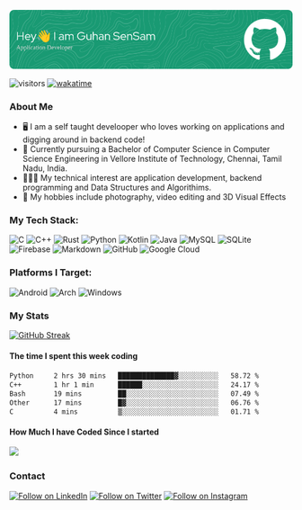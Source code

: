 ![Header](images/header.png)

![visitors](https://visitor-badge.glitch.me/badge?page_id={Guhan-SenSam}.{443015215})
[![wakatime](https://wakatime.com/badge/user/47552522-5c3d-4509-a300-fbac59edf0f4.svg)](https://wakatime.com/@47552522-5c3d-4509-a300-fbac59edf0f4)

### About Me

* 🖥️ I am a self taught develooper who loves working on applications and digging around in backend code!
* 📕 Currently pursuing a Bachelor of Computer Science in Computer Science Engineering in Vellore Institute of Technology, Chennai, Tamil Nadu, India.
* 🧑🏽‍💻 My technical interest are application development, backend programming and Data Structures and Algorithims.
* 📸 My hobbies include photography, video editing and 3D Visual Effects

### My Tech Stack:
![C](https://img.shields.io/badge/c-%2300599C.svg?style=for-the-badge&logo=c&logoColor=white)
![C++](https://img.shields.io/badge/c++-%2300599C.svg?style=for-the-badge&logo=c%2B%2B&logoColor=white)
![Rust](https://img.shields.io/badge/rust-%23000000.svg?style=for-the-badge&logo=rust&logoColor=white)
![Python](https://img.shields.io/badge/python-3670A0?style=for-the-badge&logo=python&logoColor=ffdd54)
![Kotlin](https://img.shields.io/badge/kotlin-%230095D5.svg?style=for-the-badge&logo=kotlin&logoColor=white)
![Java](https://img.shields.io/badge/java-%23ED8B00.svg?style=for-the-badge&logo=java&logoColor=white)
![MySQL](https://img.shields.io/badge/mysql-%2300f.svg?style=for-the-badge&logo=mysql&logoColor=white)
![SQLite](https://img.shields.io/badge/sqlite-%2307405e.svg?style=for-the-badge&logo=sqlite&logoColor=white)
![Firebase](https://img.shields.io/badge/firebase-%23039BE5.svg?style=for-the-badge&logo=firebase)
![Markdown](https://img.shields.io/badge/markdown-%23000000.svg?style=for-the-badge&logo=markdown&logoColor=white)
![GitHub](https://img.shields.io/badge/github-%23121011.svg?style=for-the-badge&logo=github&logoColor=white)
![Google Cloud](https://img.shields.io/badge/GoogleCloud-%234285F4.svg?style=for-the-badge&logo=google-cloud&logoColor=white)


### Platforms I Target:
![Android](https://img.shields.io/badge/Android-3DDC84?style=for-the-badge&logo=android&logoColor=white)
![Arch](https://img.shields.io/badge/Arch%20Linux-1793D1?logo=arch-linux&logoColor=fff&style=for-the-badge)
![Windows](https://img.shields.io/badge/Windows-0078D6?style=for-the-badge&logo=windows&logoColor=white)

### My Stats
[![GitHub Streak](https://github-readme-streak-stats.herokuapp.com?user=Guhan-SenSam&theme=vue-dark&mode=weekly)](https://git.io/streak-stats)

#### The time I spent this week coding
<!--START_SECTION:waka-->

```text
Python     2 hrs 30 mins   ██████████████▓░░░░░░░░░░   58.72 %
C++        1 hr 1 min      ██████░░░░░░░░░░░░░░░░░░░   24.17 %
Bash       19 mins         ██░░░░░░░░░░░░░░░░░░░░░░░   07.49 %
Other      17 mins         █▓░░░░░░░░░░░░░░░░░░░░░░░   06.76 %
C          4 mins          ▒░░░░░░░░░░░░░░░░░░░░░░░░   01.71 %
```

<!--END_SECTION:waka-->

#### How Much I have Coded Since I started
<a href="https://wakatime.com"><img src="https://wakatime.com/share/@Guhan_SenSam/4b04fa1d-952f-45ab-9d07-ce16bc410915.png" /></a>

### Contact

<a href="https://www.linkedin.com/in/guhan-sambandam"><img title="Follow on LinkedIn" src="https://img.shields.io/badge/LinkedIn-0077B5?style=for-the-badge&logo=linkedin&logoColor=white"/></a>
<a href="[https://mobile.twitter.com/gsensam"><img title="Follow on Twitter" src="https://img.shields.io/badge/Twitter-%231DA1F2.svg?style=for-the-badge&logo=Twitter&logoColor=white"/></a>
<a href="https://www.instagram.com/guhan_sensam/"><img title="Follow on Instagram" src="https://img.shields.io/badge/Instagram-%23E4405F.svg?style=for-the-badge&logo=Instagram&logoColor=white"/></a>


